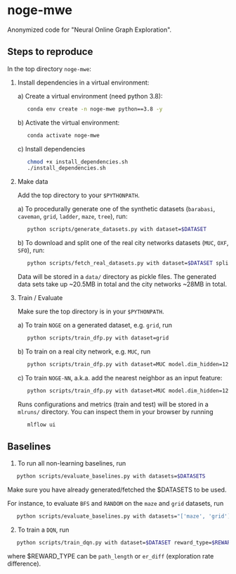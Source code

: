 # noge-mwe
Anonymized code for "Neural Online Graph Exploration".

## Steps to reproduce

In the top directory `noge-mwe`:

1. Install dependencies in a virtual environment:
   
   a) Create a virtual environment (need python 3.8):
   ```bash
      conda env create -n noge-mwe python==3.8 -y
    ```
   b) Activate the virtual environment:
   ```bash
      conda activate noge-mwe
   ```
   c) Install dependencies
   ```bash
      chmod +x install_dependencies.sh
      ./install_dependencies.sh
   ```

2. Make data
   
    Add the top directory to your `$PYTHONPATH`.

    a) To procedurally generate one of the synthetic datasets (`barabasi`, `caveman`, `grid`, `ladder`, `maze`, 
   `tree`), run:
   
    ```bash
       python scripts/generate_datasets.py with dataset=$DATASET
    ```

    b) To download and split one of the real city networks datasets (`MUC`, `OXF`, `SFO`), run:
    ```bash
       python scripts/fetch_real_datasets.py with dataset=$DATASET split=True
    ```
   
    Data will be stored in a `data/` directory as pickle files.
    The generated data sets take up ~20.5MB in total and the city networks ~28MB in total.


3. Train / Evaluate

   Make sure the top directory is in your `$PYTHONPATH`.
   
    a) To train `NOGE` on a generated dataset, e.g. `grid`, run
    ```bash
       python scripts/train_dfp.py with dataset=grid
    ```

    b) To train on a real city network, e.g. `MUC`, run
    ```bash
       python scripts/train_dfp.py with dataset=MUC model.dim_hidden=128
    ```

    c) To train `NOGE-NN`, a.k.a. add the nearest neighbor as an input feature:
    ```bash
       python scripts/train_dfp.py with dataset=MUC model.dim_hidden=128 cat_features=YN
    ```

    Runs configurations and metrics (train and test) will be stored in a `mlruns/` directory. You can inspect them 
   in your browser by running
   ```bash
      mlflow ui
   ```


## Baselines

1. To run all non-learning baselines, run
```bash
   python scripts/evaluate_baselines.py with datasets=$DATASETS
```
Make sure you have already generated/fetched the $DATASETS to be used.

For instance, to evaluate `BFS` and `RANDOM` on the `maze` and `grid` datasets, run
```bash
   python scripts/evaluate_baselines.py with datasets="['maze', 'grid']"  policies="['random','bfs']"
```

2. To train a `DQN`, run
```bash
   python scripts/train_dqn.py with dataset=$DATASET reward_type=$REWARD_TYPE
```
where $REWARD_TYPE can be `path_length` or `er_diff` (exploration rate difference).
